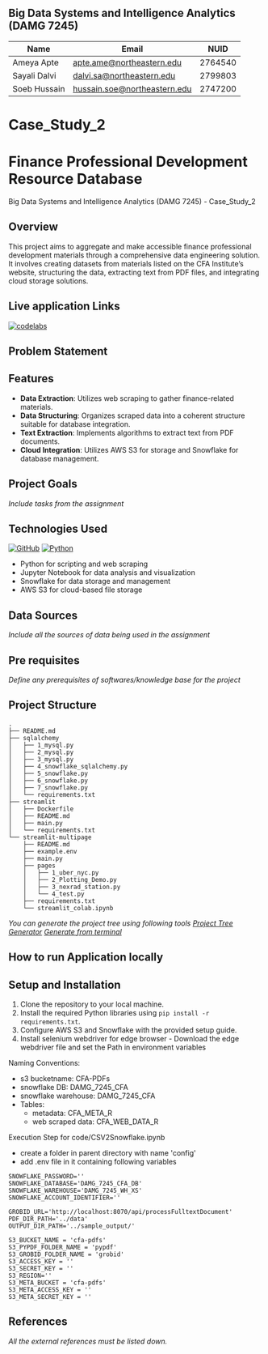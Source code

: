 ## Big Data Systems and Intelligence Analytics (DAMG 7245)

| Name         | Email                        | NUID    |
| ------------ | ---------------------------- | ------- |
| Ameya Apte   | apte.ame@northeastern.edu    | 2764540 |
| Sayali Dalvi | dalvi.sa@northeastern.edu    | 2799803 |
| Soeb Hussain | hussain.soe@northeastern.edu | 2747200 |

# Case_Study_2

# Finance Professional Development Resource Database

Big Data Systems and Intelligence Analytics (DAMG 7245) - Case_Study_2

## Overview

This project aims to aggregate and make accessible finance professional development materials through a comprehensive data engineering solution. It involves creating datasets from materials listed on the CFA Institute’s website, structuring the data, extracting text from PDF files, and integrating cloud storage solutions.

## Live application Links

[![codelabs](https://img.shields.io/badge/codelabs-4285F4?style=for-the-badge&logo=codelabs&logoColor=white)](https://codelabs-preview.appspot.com/?file_id=1_g3QZtY-Eae-6uYk91tGWhSfqPiM0bwwxelIrHwFKZY#0)

## Problem Statement

## Features

- **Data Extraction**: Utilizes web scraping to gather finance-related materials.
- **Data Structuring**: Organizes scraped data into a coherent structure suitable for database integration.
- **Text Extraction**: Implements algorithms to extract text from PDF documents.
- **Cloud Integration**: Utilizes AWS S3 for storage and Snowflake for database management.

## Project Goals

_Include tasks from the assignment_

## Technologies Used

[![GitHub](https://img.shields.io/badge/GitHub-100000?style=for-the-badge&logo=github&logoColor=white)](https://github.com/)
[![Python](https://img.shields.io/badge/Python-FFD43B?style=for-the-badge&logo=python&logoColor=blue)](https://www.python.org/)

- Python for scripting and web scraping
- Jupyter Notebook for data analysis and visualization
- Snowflake for data storage and management
- AWS S3 for cloud-based file storage

## Data Sources

_Include all the sources of data being used in the assignment_

## Pre requisites

_Define any prerequisites of softwares/knowledge base for the project_

## Project Structure

```
.
├── README.md
├── sqlalchemy
│   ├── 1_mysql.py
│   ├── 2_mysql.py
│   ├── 3_mysql.py
│   ├── 4_snowflake_sqlalchemy.py
│   ├── 5_snowflake.py
│   ├── 6_snowflake.py
│   ├── 7_snowflake.py
│   └── requirements.txt
├── streamlit
│   ├── Dockerfile
│   ├── README.md
│   ├── main.py
│   └── requirements.txt
└── streamlit-multipage
    ├── README.md
    ├── example.env
    ├── main.py
    ├── pages
    │   ├── 1_uber_nyc.py
    │   ├── 2_Plotting_Demo.py
    │   ├── 3_nexrad_station.py
    │   └── 4_test.py
    ├── requirements.txt
    └── streamlit_colab.ipynb
```

_You can generate the project tree using following tools_
_[Project Tree Generator](https://woochanleee.github.io/project-tree-generator)_
_[Generate from terminal](https://www.geeksforgeeks.org/tree-command-unixlinux/)_

## How to run Application locally

## Setup and Installation

1. Clone the repository to your local machine.
2. Install the required Python libraries using `pip install -r requirements.txt`.
3. Configure AWS S3 and Snowflake with the provided setup guide.
4. Install selenium webdriver for edge browser - Download the edge webdriver file and set the Path in environment variables

Naming Conventions:

- s3 bucketname: CFA-PDFs
- snowflake DB: DAMG_7245_CFA
- snowflake warehouse: DAMG_7245_CFA
- Tables:
  - metadata: CFA_META_R
  - web scraped data: CFA_WEB_DATA_R

Execution Step for code/CSV2Snowflake.ipynb

- create a folder in parent directory with name 'config'
- add .env file in it containing following variables

```SNOWFLAKE_USER=''
SNOWFLAKE_PASSWORD=''
SNOWFLAKE_DATABASE='DAMG_7245_CFA_DB'
SNOWFLAKE_WAREHOUSE='DAMG_7245_WH_XS'
SNOWFLAKE_ACCOUNT_IDENTIFIER=''

GROBID_URL='http://localhost:8070/api/processFulltextDocument'
PDF_DIR_PATH='../data'
OUTPUT_DIR_PATH='../sample_output/'

S3_BUCKET_NAME = 'cfa-pdfs'
S3_PYPDF_FOLDER_NAME = 'pypdf'
S3_GROBID_FOLDER_NAME = 'grobid'
S3_ACCESS_KEY = ''
S3_SECRET_KEY = ''
S3_REGION=''
S3_META_BUCKET = 'cfa-pdfs'
S3_META_ACCESS_KEY = ''
S3_META_SECRET_KEY = ''
```

## References

_All the external references must be listed down._
